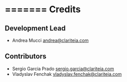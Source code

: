 =======
Credits
=======

Development Lead
----------------

* Andrea Mucci <andrea@clariteia.com>

Contributors
------------

* Sergio Garcia Prado <sergio.garcia@clariteia.com>
* Vladyslav Fenchak <vladyslav.fenchak@clariteia.com>
